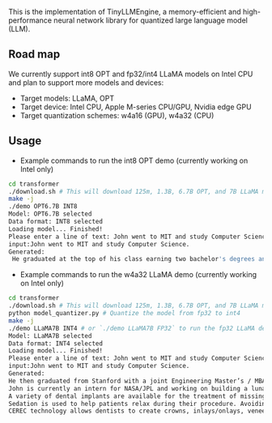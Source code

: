 This is the implementation of TinyLLMEngine, a memory-efficient and high-performance neural network library for quantized large language model (LLM).

## Road map

We currently support int8 OPT and fp32/int4 LLaMA models on Intel CPU and plan to support more models and devices:
- Target models: LLaMA, OPT
- Target device: Intel CPU, Apple M-series CPU/GPU, Nvidia edge GPU
- Target quantization schemes: w4a16 (GPU), w4a32 (CPU)

## Usage
- Example commands to run the int8 OPT demo (currently working on Intel only)
``` bash
cd transformer
./download.sh # This will download 125m, 1.3B, 6.7B OPT, and 7B LLaMA models
make -j
./demo OPT6.7B INT8
Model: OPT6.7B selected
Data format: INT8 selected
Loading model... Finished!
Please enter a line of text: John went to MIT and study Computer Science.
input:John went to MIT and study Computer Science.
Generated: 
 He graduated at the top of his class earning two bachelor's degrees and a master's degree all in 3 years.  In 2004 John started working on the website for FUEL.net which was an online community for racing enthusiasts that helped drivers track their vehicles through GPS, track performance with speed sensors and analyze their driving style. This website later become the basis for the "DriveLogger" product. In 2008 he co-founded a company called DriveLogger based in Cambridge, MA. They were funded by the MIT Technology Review Accelerator and are still active today.  FUEL.net was launched in 2001 as a community site to help NASCAR fans track their favorite drivers through GPS. John's first project with FUEL was implementing their API into the "Driver Tracker" website, which allowed users to see exactly where the driver of their choice was in relation to them on the racetrack and what lap they were currently on.  John then moved on to the more complex task of actually running the site itself and maintaining it. During this time he also started work on a product called "Driver Tracker", which allowed users to track where their favorite drivers were at any given time, even if they weren't racing yet.  In 2003 John was
```

- Example commands to run the w4a32 LLaMA demo (currently working on Intel only)
``` bash
cd transformer
./download.sh # This will download 125m, 1.3B, 6.7B OPT, and 7B LLaMA models
python model_quantizer.py # Quantize the model from fp32 to int4
make -j
./demo LLaMA7B INT4 # or `./demo LLaMA7B FP32` to run the fp32 LLaMA demo
Model: LLaMA7B selected
Data format: INT4 selected
Loading model... Finished!
Please enter a line of text: John went to MIT and study Computer Science.
input:John went to MIT and study Computer Science.
Generated: 
He then graduated from Stanford with a joint Engineering Master’s / MBA degree in 2015, focusing on hardware design and manufacturing. After graduating, he worked at Facebook for the past couple of years on various aspects of Hardware R&D.
John is currently an intern for NASA/JPL and working on building a lunar lander. In his spare time he enjoys reading and writing. Surgical procedures are performed with state-of-the-art tools that create less scarring, minimal discomfort and quicker recovery times.
A variety of dental implants are available for the treatment of missing teeth, from traditional to mini implants, the latest generation of dental implant systems. Dental implants can improve your facial appearance and smile while also helping to preserve remaining bone structure.
Sedation is used to help patients relax during their procedure. Avoiding unnecessary discomfort and anxiety will not only make you more comfortable but also helps the treatment proceed quickly.
CEREC technology allows dentists to create crowns, inlays/onlays, veneers and bridges using a 3D camera that takes a picture of your
```

